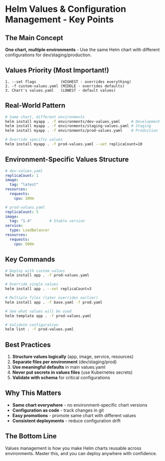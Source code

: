 # Helm Values & Configuration Management - Key Points

## The Main Concept
**One chart, multiple environments** - Use the same Helm chart with different configurations for dev/staging/production.

## Values Priority (Most Important!)
```
1. --set flags           (HIGHEST - overrides everything)
2. -f custom-values.yaml (MIDDLE - overrides defaults)  
3. Chart's values.yaml   (LOWEST - default values)
```

## Real-World Pattern
```bash
# Same chart, different environments
helm install myapp . -f environments/dev-values.yaml     # Development
helm install myapp . -f environments/staging-values.yaml # Staging  
helm install myapp . -f environments/prod-values.yaml    # Production

# Override specific values
helm install myapp . -f prod-values.yaml --set replicaCount=10
```

## Environment-Specific Values Structure
```yaml
# dev-values.yaml
replicaCount: 1
image:
  tag: "latest"
resources:
  requests:
    cpu: 100m

# prod-values.yaml  
replicaCount: 5
image:
  tag: "1.4"        # Stable version
service:
  type: LoadBalancer
resources:
  requests:
    cpu: 500m
```

## Key Commands
```bash
# Deploy with custom values
helm install app . -f prod-values.yaml

# Override single values
helm install app . --set replicaCount=3

# Multiple files (later overrides earlier)
helm install app . -f base.yaml -f prod.yaml

# See what values will be used
helm template app . -f prod-values.yaml

# Validate configuration
helm lint . -f prod-values.yaml
```

## Best Practices
1. **Structure values logically** (app, image, service, resources)
2. **Separate files per environment** (dev/staging/prod)
3. **Use meaningful defaults** in main values.yaml
4. **Never put secrets in values files** (use Kubernetes secrets)
5. **Validate with schema** for critical configurations

## Why This Matters
- **Same chart everywhere** - no environment-specific chart versions
- **Configuration as code** - track changes in git
- **Easy promotions** - promote same chart with different values
- **Consistent deployments** - reduce configuration drift

## The Bottom Line
Values management is how you make Helm charts reusable across environments. Master this, and you can deploy anywhere with confidence.